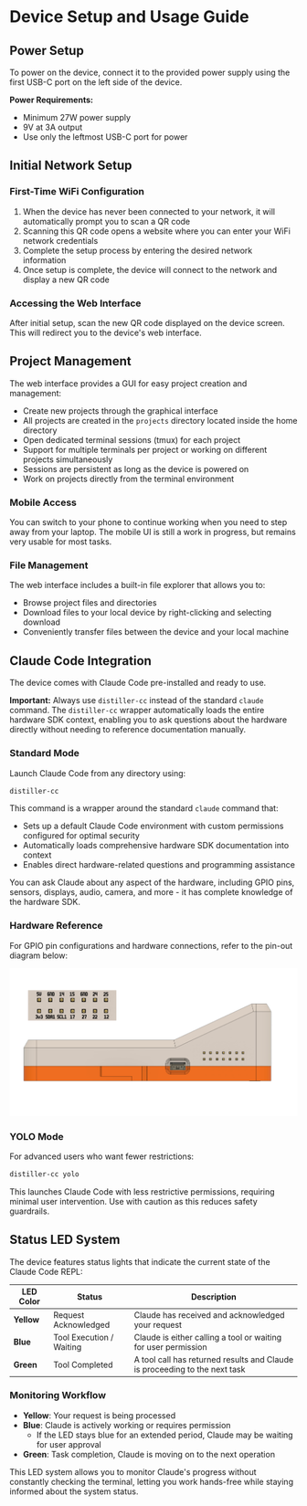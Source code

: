 # Device Setup and Usage Guide

## Power Setup

To power on the device, connect it to the provided power supply using the first USB-C port on the left side of the device.

**Power Requirements:**
- Minimum 27W power supply
- 9V at 3A output
- Use only the leftmost USB-C port for power

## Initial Network Setup

### First-Time WiFi Configuration

1. When the device has never been connected to your network, it will automatically prompt you to scan a QR code
2. Scanning this QR code opens a website where you can enter your WiFi network credentials
3. Complete the setup process by entering the desired network information
4. Once setup is complete, the device will connect to the network and display a new QR code

### Accessing the Web Interface

After initial setup, scan the new QR code displayed on the device screen. This will redirect you to the device's web interface.

## Project Management

The web interface provides a GUI for easy project creation and management:

- Create new projects through the graphical interface
- All projects are created in the `projects` directory located inside the home directory
- Open dedicated terminal sessions (tmux) for each project
- Support for multiple terminals per project or working on different projects simultaneously
- Sessions are persistent as long as the device is powered on
- Work on projects directly from the terminal environment

### Mobile Access

You can switch to your phone to continue working when you need to step away from your laptop. The mobile UI is still a work in progress, but remains very usable for most tasks.

### File Management

The web interface includes a built-in file explorer that allows you to:
- Browse project files and directories
- Download files to your local device by right-clicking and selecting download
- Conveniently transfer files between the device and your local machine

## Claude Code Integration

The device comes with Claude Code pre-installed and ready to use.

**Important:** Always use `distiller-cc` instead of the standard `claude` command. The `distiller-cc` wrapper automatically loads the entire hardware SDK context, enabling you to ask questions about the hardware directly without needing to reference documentation manually.

### Standard Mode

Launch Claude Code from any directory using:

```bash
distiller-cc
```

This command is a wrapper around the standard `claude` command that:
- Sets up a default Claude Code environment with custom permissions configured for optimal security
- Automatically loads comprehensive hardware SDK documentation into context
- Enables direct hardware-related questions and programming assistance

You can ask Claude about any aspect of the hardware, including GPIO pins, sensors, displays, audio, camera, and more - it has complete knowledge of the hardware SDK.

### Hardware Reference

For GPIO pin configurations and hardware connections, refer to the pin-out diagram below:

![GPIO Pin-out Diagram](pin-out-info.png)

### YOLO Mode

For advanced users who want fewer restrictions:

```bash
distiller-cc yolo
```

This launches Claude Code with less restrictive permissions, requiring minimal user intervention. Use with caution as this reduces safety guardrails.

## Status LED System

The device features status lights that indicate the current state of the Claude Code REPL:

| LED Color | Status | Description |
|-----------|--------|-------------|
| **Yellow** | Request Acknowledged | Claude has received and acknowledged your request |
| **Blue** | Tool Execution / Waiting | Claude is either calling a tool or waiting for user permission |
| **Green** | Tool Completed | A tool call has returned results and Claude is proceeding to the next task |

### Monitoring Workflow

- **Yellow**: Your request is being processed
- **Blue**: Claude is actively working or requires permission
  - If the LED stays blue for an extended period, Claude may be waiting for user approval
- **Green**: Task completion, Claude is moving on to the next operation

This LED system allows you to monitor Claude's progress without constantly checking the terminal, letting you work hands-free while staying informed about the system status.